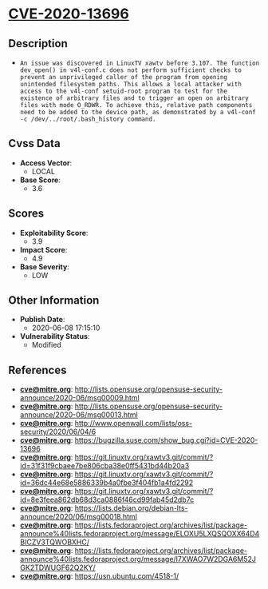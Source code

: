 
# [CVE-2020-13696](http://lists.opensuse.org/opensuse-security-announce/2020-06/msg00009.html)

## Description

- `An issue was discovered in LinuxTV xawtv before 3.107. The function dev_open() in v4l-conf.c does not perform sufficient checks to prevent an unprivileged caller of the program from opening unintended filesystem paths. This allows a local attacker with access to the v4l-conf setuid-root program to test for the existence of arbitrary files and to trigger an open on arbitrary files with mode O_RDWR. To achieve this, relative path components need to be added to the device path, as demonstrated by a v4l-conf -c /dev/../root/.bash_history command.`

## Cvss Data

- **Access Vector**:
  - LOCAL
- **Base Score**:
  - 3.6

## Scores

- **Exploitability Score**:
  - 3.9
- **Impact Score**:
  - 4.9
- **Base Severity**:
  - LOW

## Other Information

- **Publish Date**:
  - 2020-06-08 17:15:10
- **Vulnerability Status**:
  - Modified

## References

- **cve@mitre.org**: http://lists.opensuse.org/opensuse-security-announce/2020-06/msg00009.html
- **cve@mitre.org**: http://lists.opensuse.org/opensuse-security-announce/2020-06/msg00013.html
- **cve@mitre.org**: http://www.openwall.com/lists/oss-security/2020/06/04/6
- **cve@mitre.org**: https://bugzilla.suse.com/show_bug.cgi?id=CVE-2020-13696
- **cve@mitre.org**: https://git.linuxtv.org/xawtv3.git/commit/?id=31f31f9cbaee7be806cba38e0ff5431bd44b20a3
- **cve@mitre.org**: https://git.linuxtv.org/xawtv3.git/commit/?id=36dc44e68e5886339b4a0fbe3f404fb1a4fd2292
- **cve@mitre.org**: https://git.linuxtv.org/xawtv3.git/commit/?id=8e3feea862db68d3ca0886f46cd99fab45d2db7c
- **cve@mitre.org**: https://lists.debian.org/debian-lts-announce/2020/06/msg00018.html
- **cve@mitre.org**: https://lists.fedoraproject.org/archives/list/package-announce%40lists.fedoraproject.org/message/ELOXU5LXQSQOXX64D4BICZV3TQWOBXHC/
- **cve@mitre.org**: https://lists.fedoraproject.org/archives/list/package-announce%40lists.fedoraproject.org/message/I7XWAO7W2DGA6M52JGK2TDWUGF62Q2KY/
- **cve@mitre.org**: https://usn.ubuntu.com/4518-1/
